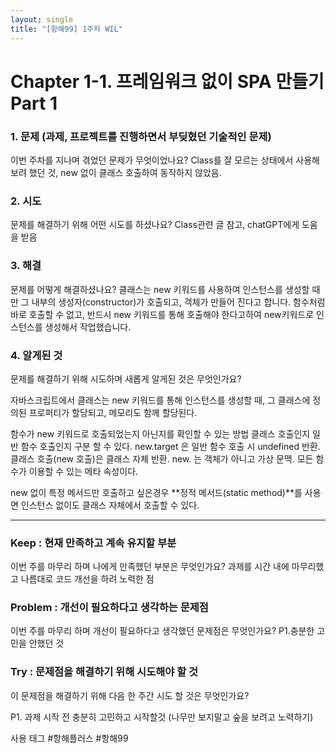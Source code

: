 ```yaml
---
layout: single
title: "[항해99] 1주차 WIL"
---
```


# Chapter 1-1. 프레임워크 없이 SPA 만들기 Part 1

### 1. 문제 **(과제, 프로젝트를 진행하면서 부딪혔던 기술적인 문제)**

이번 주차를 지나며 겪었던 문제가 무엇이었나요?
Class를 잘 모르는 상태에서 사용해보려 했던 것, new 없이 클래스 호출하여 동작하지 않았음.

### **2. 시도**

문제를 해결하기 위해 어떤 시도를 하셨나요?
Class관련 글 참고, chatGPT에게 도움을 받음

### **3. 해결**

문제를 어떻게 해결하셨나요?
클래스는 new 키워드를 사용하여 인스턴스를 생성할 때만
그 내부의 생성자(constructor)가 호출되고, 객체가 만들어 진다고 합니다.
함수처럼 바로 호출할 수 없고, 반드시 new 키워드를 통해 호출해야 한다고하여
new키워드로 인스턴스를 생성해서 작업했습니다.

### **4. 알게된 것**

문제를 해결하기 위해 시도하며 새롭게 알게된 것은 무엇인가요?

자바스크립트에서 클래스는 new 키워드를 통해 인스턴스를 생성할 때,
그 클래스에 정의된 프로퍼티가 할당되고, 메모리도 함께 할당된다.

함수가 new 키워드로 호출되었는지 아닌지를 확인할 수 있는 방법
클래스 호출인지 일반 함수 호출인지 구분 할 수 있다.
new.target 은 일반 함수 호출 시 undefined 반환. 클래스 호출(new 호출)은 클래스 자체 반환.
new. 는 객체가 아니고 가상 문맥. 모든 함수가 이용할 수 있는 메타 속성이다.

new 없이 특정 메서드만 호출하고 싶은경우
**정적 메서드(static method)**를 사용면 인스턴스 없이도 클래스 자체에서 호출할 수 있다.

---

### **Keep : 현재 만족하고 계속 유지할 부분**

이번 주를 마무리 하며 나에게 만족했던 부분은 무엇인가요?
과제를 시간 내에 마무리했고 나름대로 코드 개선을 하려 노력한 점

### **Problem : 개선이 필요하다고 생각하는 문제점**

이번 주를 마무리 하며 개선이 필요하다고 생각했던 문제점은 무엇인가요?
P1.충분한 고민을 안했던 것

### **Try : 문제점을 해결하기 위해 시도해야 할 것**

이 문제점을 해결하기 위해 다음 한 주간 시도 할 것은 무엇인가요?

P1. 과제 시작 전 충분히 고민하고 시작할것 (나무만 보지말고 숲을 보려고 노력하기)

사용 태그 #항해플러스 #항해99
